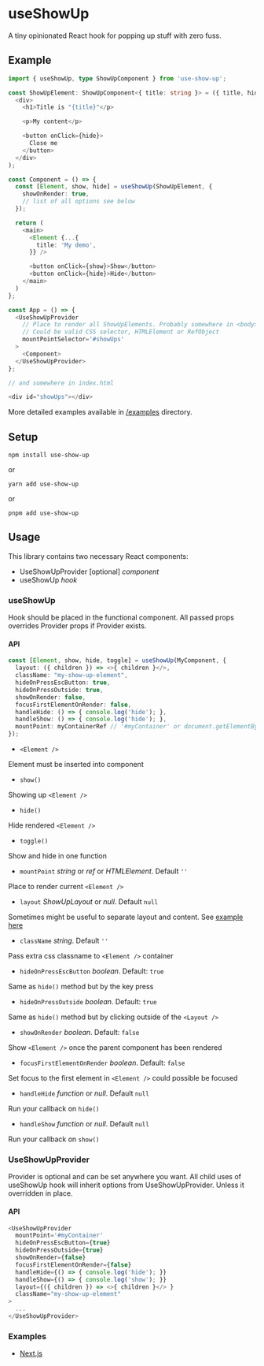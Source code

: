 # useShowUp

A tiny opinionated React hook for popping up stuff with zero fuss.

## Example

```typescript jsx
import { useShowUp, type ShowUpComponent } from 'use-show-up';

const ShowUpElement: ShowUpComponent<{ title: string }> = ({ title, hide }) => (
  <div>
    <h1>Title is "{title}"</p>

    <p>My content</p>

    <button onClick={hide}>
      Сlose me
    </button>
  </div>
);

const Component = () => {
  const [Element, show, hide] = useShowUp(ShowUpElement, {
    showOnRender: true,
    // list of all options see below
  });

  return (
    <main>
      <Element {...{
        title: 'My demo',
      }} />

      <button onClick={show}>Show</button>
      <button onClick={hide}>Hide</button>
    </main>
  )
};

const App = () => {
  <UseShowUpProvider
    // Place to render all ShowUpElements. Probably somewhere in <body>
    // Could be valid CSS selector, HTMLElement or RefObject
    mountPointSelector='#showUps'
  >
    <Component>
  </UseShowUpProvider>
};

// and somewhere in index.html

<div id="showUps"></div>
```

More detailed examples available in [/examples](./examples) directory.

## Setup

`npm install use-show-up`

or

`yarn add use-show-up`

or

`pnpm add use-show-up`

## Usage

This library contains two necessary React components:

- UseShowUpProvider [optional] _component_
- useShowUp _hook_

### useShowUp
Hook should be placed in the functional component. All passed props overrides Provider
props if Provider exists.

#### API

```typescript jsx
const [Element, show, hide, toggle] = useShowUp(MyComponent, {
  layout: ({ children }) => <>{ children }</>,
  className: "my-show-up-element",
  hideOnPressEscButton: true,
  hideOnPressOutside: true,
  showOnRender: false,
  focusFirstElementOnRender: false,
  handleHide: () => { console.log('hide'); },
  handleShow: () => { console.log('hide'); },
  mountPoint: myContainerRef // '#myContainer' or document.getElementById('myContainer'),
});
```

- `<Element />`

Element must be inserted into component

- `show()`

Showing up `<Element />`

- `hide()`

Hide rendered `<Element />`

- `toggle()`

Show and hide in one function

- `mountPoint` _string_ or _ref_ or _HTMLElement_. Default `''`

Place to render current `<Element />`

- `layout` _ShowUpLayout_ or _null_. Default `null`

Sometimes might be useful to separate layout and content. See [example here](./examples/nextjs/src/pages/_app.tsx)

- `className` _string_. Default `''`

Pass extra css classname to `<Element />` container

- `hideOnPressEscButton` _boolean_. Default: `true`

Same as `hide()` method but by the key press

- `hideOnPressOutside` _boolean_. Default: `true`

Same as `hide()` method but by clicking outside of the `<Layout />`

- `showOnRender` _boolean_. Default: `false`

Show `<Element />` once the parent component has been rendered

- `focusFirstElementOnRender` _boolean_. Default: `false`

Set focus to the first element in `<Element />` could possible be focused

- `handleHide` _function_ or _null_. Default `null`

Run your callback on `hide()`

- `handleShow` _function_ or _null_. Default `null`

Run your callback on `show()`

### UseShowUpProvider
Provider is optional and can be set anywhere you want.
All child uses of useShowUp hook will inherit options from UseShowUpProvider.
Unless it overridden in place.

#### API

```typescript jsx
<UseShowUpProvider
  mountPoint='#myContainer'
  hideOnPressEscButton={true}
  hideOnPressOutside={true}
  showOnRender={false}
  focusFirstElementOnRender={false}
  handleHide={() => { console.log('hide'); }}
  handleShow={() => { console.log('show'); }}
  layout={({ children }) => <>{ children }</> }
  className="my-show-up-element"
>
  ...
</UseShowUpProvider>
```

### Examples

- [Next.js](./examples/nextjs/src/pages/basic.tsx)
